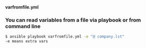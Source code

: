 #### varfromfile.yml

### You can read variables from a file via playbook or from command line

```sh
$ ansible playbook varfromfile.yml -e "@ company.lst"
-e means extra vars
```
